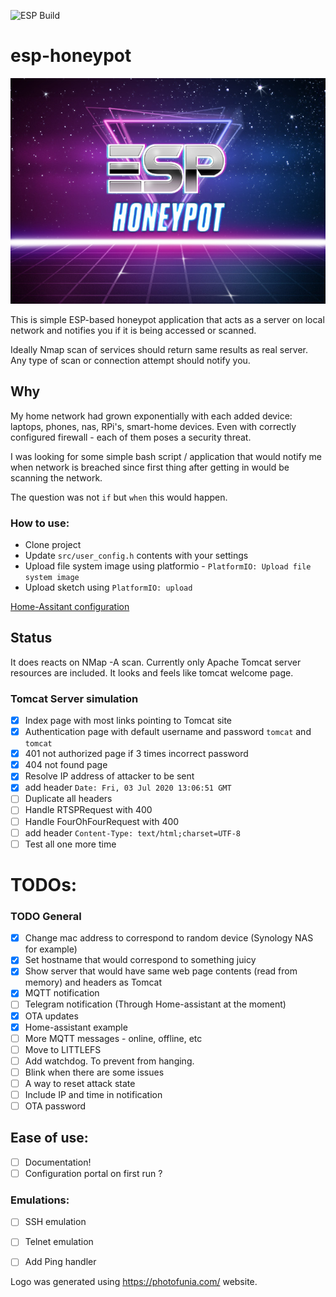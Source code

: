 ![ESP Build](https://github.com/shafr/esp-honeypot/workflows/ESP%20Build/badge.svg)

# esp-honeypot

![LOGO](web-res/logo/logo-mid.jpg)

This is simple ESP-based honeypot application that acts as a server on local network and notifies you if it is being accessed or scanned.

Ideally Nmap scan of services should return same results as real server. Any type of scan or connection attempt should notify you.

## Why
My home network had grown exponentially with each added device: laptops, phones, nas, RPi's, smart-home devices. Even with correctly configured firewall - each of them poses a security threat. 

I was looking for some simple bash script / application that would notify me when network is breached since first thing after getting in would be scanning the network.

The question was not `if` but `when` this would happen.

### How to use:

* Clone project
* Update `src/user_config.h` contents with your settings
* Upload file system image using platformio - `PlatformIO: Upload file system image`
* Upload sketch using `PlatformIO: upload`


[Home-Assitant configuration](web-res/ha-config.md)


## Status

It does reacts on NMap -A scan. Currently only Apache Tomcat server resources are included. It looks and feels like tomcat welcome page.

### Tomcat Server simulation

- [x] Index page with most links pointing to Tomcat site
- [x] Authentication page with default username and password `tomcat` and `tomcat`
- [x] 401 not authorized page if 3 times incorrect password
- [x] 404 not found page
- [x] Resolve IP address of attacker to be sent
- [x] add header `Date: Fri, 03 Jul 2020 13:06:51 GMT`
- [ ] Duplicate all headers
- [ ] Handle RTSPRequest with 400
- [ ] Handle FourOhFourRequest with 400 
- [ ] add header `Content-Type: text/html;charset=UTF-8`
- [ ] Test all one more time

# TODOs:

### TODO General

- [X] Change mac address to correspond to random device (Synology NAS for example)
- [X] Set hostname that would correspond to something juicy
- [X] Show server that would have same web page contents (read from memory) and headers as Tomcat 
- [X] MQTT notification
- [ ] Telegram notification (Through Home-assistant at the moment)
- [X] OTA updates
- [X] Home-assistant example 
- [ ] More MQTT messages - online, offline, etc
- [ ] Move to LITTLEFS
- [ ] Add watchdog. To prevent from hanging.
- [ ] Blink when there are some issues
- [ ] A way to reset attack state
- [ ] Include IP and time in notification 
- [ ] OTA password

## Ease of use:
- [ ] Documentation!
- [ ] Configuration portal on first run ? 

### Emulations:
- [ ] SSH emulation
- [ ] Telnet emulation
- [ ] Add Ping handler




Logo was generated using https://photofunia.com/ website.